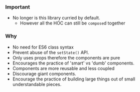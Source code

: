 ### Important
- No longer is this library curried by default. 
  + However all the HOC can still be `compose`d together 


### Why 
- No need for ES6 class syntax
- Prevent abuse of the `setState()` API. 
- Only uses props therefore the components are pure
- Encourages the practice of 'smart' vs 'dumb' components.
- Components are more reusable and less coupled
- Discourage giant components. 
- Encourage the practice of building large things out of small understandable pieces.